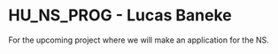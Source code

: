 # HU_NS_PROG - Lucas Baneke 

For the upcoming project where we will make an application for the NS. 
